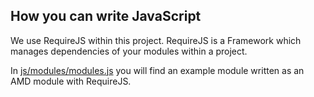 ## How you can write JavaScript

We use RequireJS within this project. RequireJS is a Framework which manages
dependencies of your modules within a project.

In [js/modules/modules.js](../js/modules/modules.js) you will find an example
module written as an AMD module with RequireJS.
